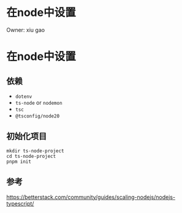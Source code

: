 # 在node中设置

Owner: xiu gao

# 在node中设置

## 依赖

- `dotenv`
- `ts-node` or `nodemon`
- `tsc`
- `@tsconfig/node20`

## 

## 初始化项目

```
mkdir ts-node-project
cd ts-node-project
pnpm init
```

## 参考

https://betterstack.com/community/guides/scaling-nodejs/nodejs-typescript/